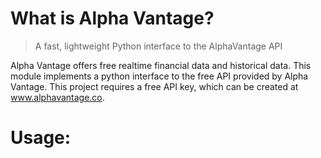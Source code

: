 # What is Alpha Vantage?
> A fast, lightweight Python interface to the AlphaVantage API

Alpha Vantage offers free realtime financial data and historical data. This module implements a python interface to the free API provided by Alpha Vantage. This project requires a free API key, which can be created at www.alphavantage.co.

# Usage:
